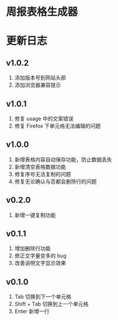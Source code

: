 # 周报表格生成器

# 更新日志

## v1.0.2
1. 添加版本号到网站头部
2. 添加浏览器兼容提示

## v1.0.1
1. 修复 usage 中的文案错误
2. 修复 Firefox 下单元格无法编辑的问题

## v1.0.0
1. 新增表格内容自动保存功能，防止数据丢失
2. 新增清空表格数据功能
3. 修复序号无法复制的问题
4. 修复无论确认与否都会删除行的问题

## v0.2.0
1. 新增一键复制功能

## v0.1.1
1. 增加删除行功能
2. 修正文字量变多的 bug
3. 改善说明文字显示效果

## v0.1.0
1. Tab 切换到下一个单元格
2. Shift + Tab 切换到上一个单元格
3. Enter 新增一行